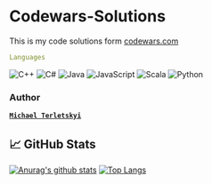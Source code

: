 # Codewars-Solutions

This is my code solutions form [codewars.com](https://www.codewars.com/)


```yaml
Languages
```
![C++](https://img.shields.io/badge/c++-%2300599C.svg?style=for-the-badge&logo=c%2B%2B&logoColor=white)
![C#](https://img.shields.io/badge/c%23-%23239120.svg?style=for-the-badge&logo=c-sharp&logoColor=white)
![Java](https://img.shields.io/badge/java-%23ED8B00.svg?style=for-the-badge&logo=java&logoColor=white)
![JavaScript](https://img.shields.io/badge/javascript-%23323330.svg?style=for-the-badge&logo=javascript&logoColor=%23F7DF1E)
![Scala](https://img.shields.io/badge/scala-%23DC322F.svg?style=for-the-badge&logo=scala&logoColor=white)
![Python](https://img.shields.io/badge/python-3670A0?style=for-the-badge&logo=python&logoColor=ffdd54)


### Author
**[`Michael Terletskyi`](https://github.com/MichaelTerletskyi)**


## 📈 GitHub Stats 
[![Anurag's github stats](https://github-readme-stats.vercel.app/api?username=MichaelTerletskyi)](https://github.com/MichaelTerletskyi)
[![Top Langs](https://github-readme-stats.vercel.app/api/top-langs/?username=MichaelTerletskyi&layout=compact)](https://github.com/MichaelTerletskyi)
